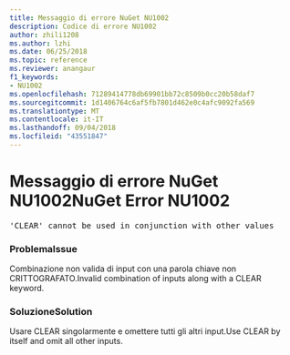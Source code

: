 ```yaml
---
title: Messaggio di errore NuGet NU1002
description: Codice di errore NU1002
author: zhili1208
ms.author: lzhi
ms.date: 06/25/2018
ms.topic: reference
ms.reviewer: anangaur
f1_keywords:
- NU1002
ms.openlocfilehash: 71289414778db69901bb72c8509b0cc20b58daf7
ms.sourcegitcommit: 1d1406764c6af5fb7801d462e0c4afc9092fa569
ms.translationtype: MT
ms.contentlocale: it-IT
ms.lasthandoff: 09/04/2018
ms.locfileid: "43551847"
---
```

# <a name="nuget-error-nu1002"></a><span data-ttu-id="067f7-103">Messaggio di errore NuGet NU1002</span><span class="sxs-lookup"><span data-stu-id="067f7-103">NuGet Error NU1002</span></span>

<pre>'CLEAR' cannot be used in conjunction with other values</pre>

### <a name="issue"></a><span data-ttu-id="067f7-104">Problema</span><span class="sxs-lookup"><span data-stu-id="067f7-104">Issue</span></span>
<span data-ttu-id="067f7-105">Combinazione non valida di input con una parola chiave non CRITTOGRAFATO.</span><span class="sxs-lookup"><span data-stu-id="067f7-105">Invalid combination of inputs along with a CLEAR keyword.</span></span>

### <a name="solution"></a><span data-ttu-id="067f7-106">Soluzione</span><span class="sxs-lookup"><span data-stu-id="067f7-106">Solution</span></span>
<span data-ttu-id="067f7-107">Usare CLEAR singolarmente e omettere tutti gli altri input.</span><span class="sxs-lookup"><span data-stu-id="067f7-107">Use CLEAR by itself and omit all other inputs.</span></span>